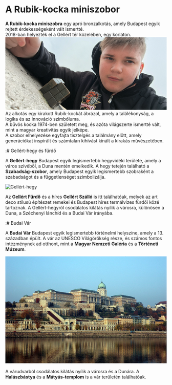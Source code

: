 # A Rubik-kocka miniszobor

**A Rubik-kocka miniszobra** egy apró bronzalkotás, amely Budapest egyik rejtett érdekességeként vált ismertté.  
2018-ban helyezték el a Gellért tér közelében, egy korláton.  
![rubik kocka](kepek/rubikkocka2.jpg)
Az alkotás egy kirakott Rubik-kockát ábrázol, amely a találékonyság, a logika és az innováció szimbóluma.  
A bűvös kocka 1974-ben született meg, és azóta világszerte ismertté vált, mint a magyar kreativitás egyik jelképe.  
A szobor elhelyezése egyfajta tisztelgés a találmány előtt, amely generációkat inspirált és számtalan kihívást kínált a kirakás művészetében.



:# Gellért-hegy és fürdő

A **Gellért-hegy** Budapest egyik legismertebb hegyvidéki területe, amely a város szívéből, a Duna mentén emelkedik. A hegy tetején található a **Szabadság-szobor**, amely Budapest egyik legismertebb szobraként a szabadságot és a függetlenséget szimbolizálja.

![Gellért-hegy](kepek/gellerthegyésfurdo.jpg)

Az **Gellért Fürdő** és a híres **Gellért Szálló** is itt találhatóak, melyek az art deco stílusú építészet remekei és Budapest híres termálvizes fürdői közé tartoznak. A Gellért-hegyről csodálatos kilátás nyílik a városra, különösen a Duna, a Széchenyi lánchíd és a Budai Vár irányába.



:# Budai Vár

A **Budai Vár** Budapest egyik legismertebb történelmi helyszíne, amely a 13. században épült. A vár az UNESCO Világörökség része, és számos fontos intézménynek ad otthont, mint a **Magyar Nemzeti Galéria** és a **Történeti Múzeum**.

![Budai Vár](kepek/budaivar.jpg)

A várudvarból csodálatos kilátás nyílik a városra és a Dunára. A **Halászbástya** és a **Mátyás-templom** is a vár területén találhatóak.



